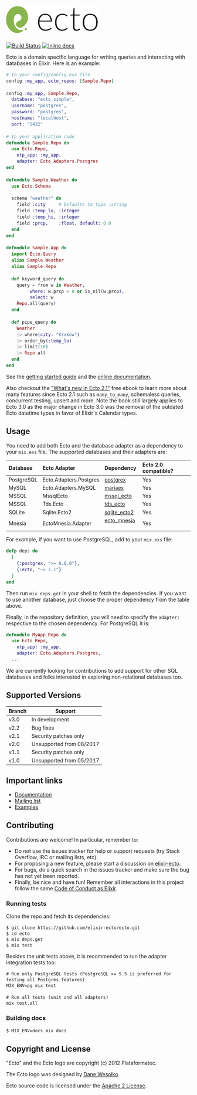 ![Ecto](https://github.com/elixir-ecto/ecto/raw/master/guides/images/logo.png)
=========
[![Build Status](https://travis-ci.org/elixir-ecto/ecto.svg?branch=master)](https://travis-ci.org/elixir-ecto/ecto)
[![Inline docs](http://inch-ci.org/github/elixir-ecto/ecto.svg?branch=master&style=flat)](http://inch-ci.org/github/elixir-ecto/ecto)

Ecto is a domain specific language for writing queries and interacting with databases in Elixir. Here is an example:

```elixir
# In your config/config.exs file
config :my_app, ecto_repos: [Sample.Repo]

config :my_app, Sample.Repo,
  database: "ecto_simple",
  username: "postgres",
  password: "postgres",
  hostname: "localhost",
  port: "5432"

# In your application code
defmodule Sample.Repo do
  use Ecto.Repo,
    otp_app: :my_app,
    adapter: Ecto.Adapters.Postgres
end

defmodule Sample.Weather do
  use Ecto.Schema

  schema "weather" do
    field :city     # Defaults to type :string
    field :temp_lo, :integer
    field :temp_hi, :integer
    field :prcp,    :float, default: 0.0
  end
end

defmodule Sample.App do
  import Ecto.Query
  alias Sample.Weather
  alias Sample.Repo

  def keyword_query do
    query = from w in Weather,
         where: w.prcp > 0 or is_nil(w.prcp),
         select: w
    Repo.all(query)
  end

  def pipe_query do
    Weather
    |> where(city: "Kraków")
    |> order_by(:temp_lo)
    |> limit(10)
    |> Repo.all
  end
end
```

See the [getting started guide](http://hexdocs.pm/ecto/getting-started.html) and the [online documentation](http://hexdocs.pm/ecto).

Also checkout the ["What's new in Ecto 2.1"](http://pages.plataformatec.com.br/ebook-whats-new-in-ecto-2-0) free ebook to learn more about many features since Ecto 2.1 such as `many_to_many`, schemaless queries, concurrent testing, upsert and more. Note the book still largely applies to Ecto 3.0 as the major change in Ecto 3.0 was the removal of the outdated Ecto datetime types in favor of Elixir's Calendar types.

## Usage

You need to add both Ecto and the database adapter as a dependency to your `mix.exs` file. The supported databases and their adapters are:

Database   | Ecto Adapter           | Dependency                   | Ecto 2.0 compatible?
:----------| :--------------------- | :----------------------------| :-------------------
PostgreSQL | Ecto.Adapters.Postgres | [postgrex][postgrex]         | Yes
MySQL      | Ecto.Adapters.MySQL    | [mariaex][mariaex]           | Yes
MSSQL      | MssqlEcto              | [mssql_ecto][mssql_ecto]     | Yes
MSSQL      | Tds.Ecto               | [tds_ecto][tds_ecto]         | Yes
SQLite     | Sqlite.Ecto2           | [sqlite_ecto2][sqlite_ecto2] | Yes
Mnesia     | EctoMnesia.Adapter     | [ecto_mnesia][ecto_mnesia]   | Yes

[postgrex]: http://github.com/ericmj/postgrex
[mariaex]: http://github.com/xerions/mariaex
[mssql_ecto]: https://github.com/findmypast-oss/mssql_ecto
[tds_ecto]: https://github.com/livehelpnow/tds_ecto
[sqlite_ecto2]: https://github.com/scouten/sqlite_ecto2
[ecto_mnesia]: https://github.com/Nebo15/ecto_mnesia

For example, if you want to use PostgreSQL, add to your `mix.exs` file:

```elixir
defp deps do
  [
    {:postgrex, ">= 0.0.0"},
    {:ecto, "~> 2.1"}
  ]
end
```

Then run `mix deps.get` in your shell to fetch the dependencies. If you want to use another database, just choose the proper dependency from the table above.

Finally, in the repository definition, you will need to specify the `adapter:` respective to the chosen dependency. For PostgreSQL it is:

```elixir
defmodule MyApp.Repo do
  use Ecto Repo,
    otp_app: :my_app,
    adapter: Ecto.Adapters.Postgres,
  ...
```

We are currently looking for contributions to add support for other SQL databases and folks interested in exploring non-relational databases too.

## Supported Versions

| Branch | Support                  |
| ------ | ------------------------ |
| v3.0   | In development           |
| v2.2   | Bug fixes                |
| v2.1   | Security patches only    |
| v2.0   | Unsupported from 08/2017 |
| v1.1   | Security patches only    |
| v1.0   | Unsupported from 05/2017 |

## Important links

  * [Documentation](http://hexdocs.pm/ecto)
  * [Mailing list](https://groups.google.com/forum/#!forum/elixir-ecto)
  * [Examples](https://github.com/elixir-ecto/ecto/tree/master/examples)

## Contributing

Contributions are welcome! In particular, remember to:

* Do not use the issues tracker for help or support requests (try Stack Overflow, IRC or mailing lists, etc).
* For proposing a new feature, please start a discussion on [elixir-ecto](https://groups.google.com/forum/#!forum/elixir-ecto).
* For bugs, do a quick search in the issues tracker and make sure the bug has not yet been reported.
* Finally, be nice and have fun! Remember all interactions in this project follow the same [Code of Conduct as Elixir](https://github.com/elixir-lang/elixir/blob/master/CODE_OF_CONDUCT.md).

### Running tests

Clone the repo and fetch its dependencies:

```
$ git clone https://github.com/elixir-ecto/ecto.git
$ cd ecto
$ mix deps.get
$ mix test
```

Besides the unit tests above, it is recommended to run the adapter integration tests too:

```
# Run only PostgreSQL tests (PostgreSQL >= 9.5 is preferred for testing all Postgres features)
MIX_ENV=pg mix test

# Run all tests (unit and all adapters)
mix test.all
```

### Building docs

```
$ MIX_ENV=docs mix docs
```

## Copyright and License

"Ecto" and the Ecto logo are copyright (c) 2012 Plataformatec.

The Ecto logo was designed by [Dane Wesolko](http://www.danewesolko.com).

Ecto source code is licensed under the [Apache 2 License](LICENSE.md).
